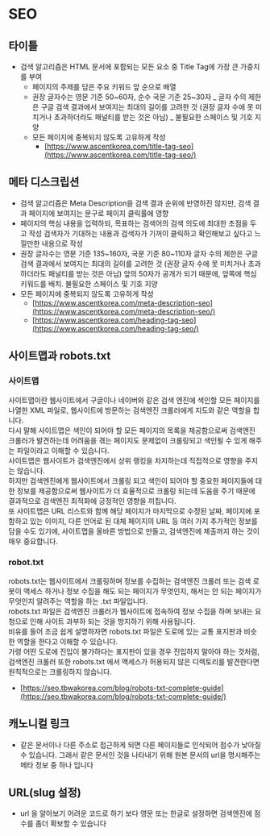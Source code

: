 # SEO

## 타이틀

- 검색 알고리즘은 HTML 문서에 포함되는 모든 요소 중 Title Tag에 가장 큰 가중치를 부여
  - 페이지의 주제를 담은 주요 키워드 앞 순으로 배열
  - 권장 글자수는 영문 기준 50~60자, 순수 국문 기준 25~30자 _ 글자 수의 제한은 구글 검색 결과에서 보여지는 최대의 길이를 고려한 것 (권장 글자 수에 못 미치거나 초과하더라도 패널티를 받는 것은 아님) _ 불필요한 스페이스 및 기호 지양
  - 모든 페이지에 중복되지 않도록 고유하게 작성
    - [https://www.ascentkorea.com/title-tag-seo](https://www.ascentkorea.com/title-tag-seo/)

## 메타 디스크립션

- 검색 알고리즘은 Meta Description을 검색 결과 순위에 반영하진 않지만, 검색 결과 페이지에 보여지는 문구로 페이지 클릭률에 영향
- 페이지의 핵심 내용을 입력하되, 목표하는 검색어의 검색 의도에 최대한 초점을 두고 작성 검색자가 기대하는 내용과 검색자가 기꺼이 클릭하고 확인해보고 싶다고 느낄만한 내용으로 작성
- 권장 글자수는 영문 기준 135~160자, 국문 기준 80~110자 글자 수의 제한은 구글 검색 결과에서 보여지는 최대의 길이를 고려한 것 (권장 글자 수에 못 미치거나 초과하더라도 패널티를 받는 것은 아님) 앞의 50자가 공개가 되기 때문에, 앞쪽에 핵심 키워드를 배치. 불필요한 스페이스 및 기호 지양
- 모든 페이지에 중복되지 않도록 고유하게 작성
  - [https://www.ascentkorea.com/meta-description-seo](https://www.ascentkorea.com/meta-description-seo/)
  - [https://www.ascentkorea.com/heading-tag-seo](https://www.ascentkorea.com/heading-tag-seo/)

## 사이트맵과 robots.txt

### 사이트맵

사이트맵이란 웹사이트에서 구글이나 네이버와 같은 검색 엔진에 색인할 모든 페이지를 나열한 XML 파일로, 웹사이트에 방문하는 검색엔진 크롤러에게 지도와 같은 역할을 합니다.
<br>
다시 말해 사이트맵은 색인이 되어야 할 모든 페이지의 목록을 제공함으로써 검색엔진 크롤러가 발견하는데 어려움을 겪는 페이지도 문제없이 크롤링되고 색인될 수 있게 해주는 파일이라고 이해할 수 있습니다.
<br>
사이트맵은 웹사이트가 검색엔진에서 상위 랭킹을 차지하는데 직접적으로 영향을 주지는 않습니다.
<br>
하지만 검색엔진에게 웹사이트에서 크롤링 되고 색인이 되어야 할 중요한 페이지들에 대한 정보를 제공함으로써 웹사이트가 더 효율적으로 크롤링 되는데 도움을 주기 때문에 결과적으로 검색엔진 최적화에 긍정적인 영향을 끼칩니다.
<br>
또 사이트맵은 URL 리스트와 함께 해당 페이지가 마지막으로 수정된 날짜, 페이지에 포함하고 있는 이미지, 다른 언어로 된 대체 페이지의 URL 등 여러 가지 추가적인 정보를 담을 수도 있기에, 사이트맵을 올바른 방법으로 만들고, 검색엔진에 제출까지 하는 것이 매우 중요합니다.

### robot.txt

robots.txt는 웹사이트에서 크롤링하며 정보를 수집하는 검색엔진 크롤러 또는 검색 로봇이 액세스 하거나 정보 수집을 해도 되는 페이지가 무엇인지, 해서는 안 되는 페이지가 무엇인지 알려주는 역할을 하는 .txt 파일입니다.
<br>
robots.txt 파일은 검색엔진 크롤러가 웹사이트에 접속하여 정보 수집을 하며 보내는 요청으로 인해 사이트 과부하 되는 것을 방지하기 위해 사용됩니다.
<br>
비유를 들어 조금 쉽게 설명하자면 robots.txt 파일은 도로에 있는 교통 표지판과 비슷한 역할을 한다고 이해할 수 있습니다.
<br>
가령 어떤 도로에 진입이 불가하다는 표지판이 있을 경우 진입하지 말아야 하는 것처럼, 검색엔진 크롤러 또한 robots.txt 에서 액세스가 허용되지 않은 디렉토리를 발견한다면 원칙적으로는 크롤링하지 않습니다.

- [https://seo.tbwakorea.com/blog/robots-txt-complete-guide](https://seo.tbwakorea.com/blog/robots-txt-complete-guide/)

## 캐노니컬 링크

- 같은 문서이나 다른 주소로 접근하게 되면 다른 페이지들로 인식되어 점수가 낮아질 수 있습니다. 그래서 같은 문서인 것을 나타내기 위해 원본 문서의 url을 명시해주는 메타 정보 중 하나 입니다

## URL(slug 설정)

- url 을 알아보기 어려운 코드로 하기 보다 영문 또는 한글로 설정하면 검색엔진에 점수를 좀더 확보할 수 있습니다

